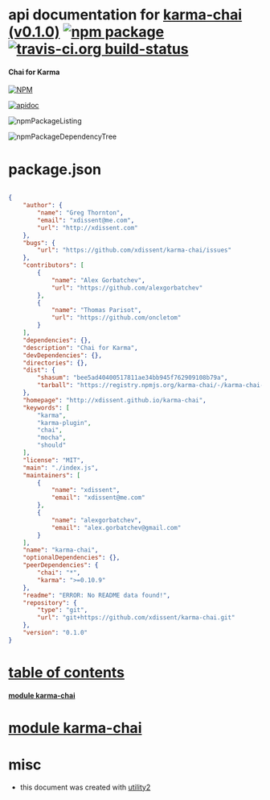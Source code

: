 # api documentation for  [karma-chai (v0.1.0)](http://xdissent.github.io/karma-chai)  [![npm package](https://img.shields.io/npm/v/npmdoc-karma-chai.svg?style=flat-square)](https://www.npmjs.org/package/npmdoc-karma-chai) [![travis-ci.org build-status](https://api.travis-ci.org/npmdoc/node-npmdoc-karma-chai.svg)](https://travis-ci.org/npmdoc/node-npmdoc-karma-chai)
#### Chai for Karma

[![NPM](https://nodei.co/npm/karma-chai.png?downloads=true)](https://www.npmjs.com/package/karma-chai)

[![apidoc](https://npmdoc.github.io/node-npmdoc-karma-chai/build/screenCapture.buildNpmdoc.browser._2Fhome_2Ftravis_2Fbuild_2Fnpmdoc_2Fnode-npmdoc-karma-chai_2Ftmp_2Fbuild_2Fapidoc.html.png)](https://npmdoc.github.io/node-npmdoc-karma-chai/build/apidoc.html)

![npmPackageListing](https://npmdoc.github.io/node-npmdoc-karma-chai/build/screenCapture.npmPackageListing.svg)

![npmPackageDependencyTree](https://npmdoc.github.io/node-npmdoc-karma-chai/build/screenCapture.npmPackageDependencyTree.svg)



# package.json

```json

{
    "author": {
        "name": "Greg Thornton",
        "email": "xdissent@me.com",
        "url": "http://xdissent.com"
    },
    "bugs": {
        "url": "https://github.com/xdissent/karma-chai/issues"
    },
    "contributors": [
        {
            "name": "Alex Gorbatchev",
            "url": "https://github.com/alexgorbatchev"
        },
        {
            "name": "Thomas Parisot",
            "url": "https://github.com/oncletom"
        }
    ],
    "dependencies": {},
    "description": "Chai for Karma",
    "devDependencies": {},
    "directories": {},
    "dist": {
        "shasum": "bee5ad40400517811ae34bb945f762909108b79a",
        "tarball": "https://registry.npmjs.org/karma-chai/-/karma-chai-0.1.0.tgz"
    },
    "homepage": "http://xdissent.github.io/karma-chai",
    "keywords": [
        "karma",
        "karma-plugin",
        "chai",
        "mocha",
        "should"
    ],
    "license": "MIT",
    "main": "./index.js",
    "maintainers": [
        {
            "name": "xdissent",
            "email": "xdissent@me.com"
        },
        {
            "name": "alexgorbatchev",
            "email": "alex.gorbatchev@gmail.com"
        }
    ],
    "name": "karma-chai",
    "optionalDependencies": {},
    "peerDependencies": {
        "chai": "*",
        "karma": ">=0.10.9"
    },
    "readme": "ERROR: No README data found!",
    "repository": {
        "type": "git",
        "url": "git+https://github.com/xdissent/karma-chai.git"
    },
    "version": "0.1.0"
}
```



# <a name="apidoc.tableOfContents"></a>[table of contents](#apidoc.tableOfContents)

#### [module karma-chai](#apidoc.module.karma-chai)



# <a name="apidoc.module.karma-chai"></a>[module karma-chai](#apidoc.module.karma-chai)



# misc
- this document was created with [utility2](https://github.com/kaizhu256/node-utility2)
